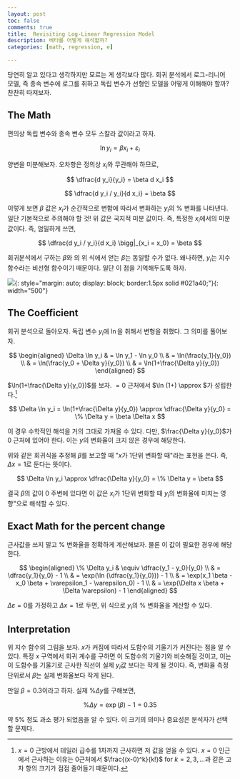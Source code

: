 ```yaml
---
layout: post
toc: false
comments: true
title:  Revisiting Log-Linear Regression Model 
description: 베타를 어떻게 해석할까? 
categories: [math, regression, e]

---
```


당연히 알고 있다고 생각하지만 모르는 게 생각보다 많다. 회귀 분석에서 로그-리니어 모델, 즉 종속 변수에 로그를 취하고 독립 변수가 선형인 모델을 어떻게 이해해야 할까? 찬찬히 따져보자. 

## The Math 

편의상 독립 변수와 종속 변수 모두 스칼라 값이라고 하자.

$$
\ln y_i = \beta x_i + \varepsilon_i
$$

양변을 미분해보자. 오차항은 정의상 $x_i$와 무관해야 하므로, 

$$
\dfrac{d y_i}{y_i} = \beta d x_i
$$

$$
\dfrac{d y_i / y_i}{d x_i} = \beta
$$

이렇게 보면 $\beta$ 값은 $x_i$가 순간적으로 변함에 따라서 변화하는 $y_i$의 % 변화를 나타낸다. 일단 기본적으로 주의해야 할 것! 위 값은 국지적 미분 값이다. 즉, 특정한 $x_i$에서의 미분 값이다. 즉, 엄밀하게 쓰면, 

$$
\dfrac{d y_i / y_i}{d x_i} \bigg|_{x_i = x_0} = \beta
$$

회귀분석에서 구하는 $\beta$와 의 위 식에서 얻는 $\beta$는 동일할 수가 없다. 왜나하면, $y_i$는 지수 함수라는 비선형 함수이기 때문이다. 일단 이 점을 기억해두도록 하자. 

 ![](https://dj1hlxw0wr920.cloudfront.net/userfiles/wyzfiles/7fd0a10d-1edf-487a-9d2a-4e52d68d181d.gif){: style="margin: auto; display: block; border:1.5px solid #021a40;"}{: width="500"}

## The Coefficient 

회귀 분석으로 돌아오자. 독립 변수 $y_i$에 $\ln$을 취해서 변형을 취했다. 그 의미를 풀어보자. 

$$
\begin{aligned}
\Delta \ln y_i & = \ln y_1 - \ln y_0 \\
& = \ln(\frac{y_1}{y_0}) \\
& = \ln(\frac{y_0 + \Delta y}{y_0}) \\
& = \ln(1+\frac{\Delta y}{y_0})
\end{aligned}
$$

$\ln(1+\frac{\Delta y}{y_0})$를 보자. $=0$ 근처에서 $\ln (1+) \approx $가 성립한다.[^1] 

$$
\Delta \ln y_i =  \ln(1+\frac{\Delta y}{y_0}) \approx \dfrac{\Delta y}{y_0} = \% \Delta y = \beta \Delta x
$$

이 경우 수학적인 해석을 거의 그대로 가져올 수 있다. 다만, $\frac{\Delta y}{y_0}$가 0 근처에 있어야 한다. 이는 $y$의 변화율이 크지 않은 경우에 해당한다. 

위와 같은 회귀식을 추정해 $\beta$를 보고할 때 "$x$가 1단위 변화할 때"라는 표현을 쓴다. 즉, $\Delta x = 1$로 둔다는 뜻이다. 

$$
\Delta \ln y_i \approx \dfrac{\Delta y}{y_0} = \% \Delta y = \beta 
$$

결국 $\beta$의 값이 0 주변에 있다면 이 값은 $x_i$가 1단위 변화할 때 $y_i$의 변화율에 미치는 영향"으로 해석할 수 있다. 

## Exact Math for the percent change

근사값을 쓰지 말고 % 변화율을 정확하게 계산해보자. 물론 이 값이 필요한 경우에 해당한다. 

$$
\begin{aligned}
\% \Delta y_i & \equiv \dfrac{y_1 - y_0}{y_0} \\
& = \dfrac{y_1}{y_0} - 1 \\
& = \exp(\ln (\dfrac{y_1}{y_0})) - 1 \\
& = \exp(x_1 \beta - x_0 \beta + \varepsilon_1 - \varepsilon_0) - 1 \\
& = \exp(\Delta x \beta + \Delta \varepsilon) - 1
\end{aligned}
$$

$\Delta \varepsilon =0$를 가정하고 $\Delta x =1$로 두면, 위 식으로 $y_i$의 % 변화율을 계산할 수 있다. 

## Interpretation 

위 지수 함수의 그림을 보자. $x$가 커짐에 따라서 도함수의 기울기가 커진다는 점을 알 수 있다. 특정 $x$ 구역에서 회귀 계수를 구하면 이 도함수의 기울기와 비슷해질 것이고, 이는 이 도함수를 기울기로 근사한 직선이 실제 $y_i$값 보다는 작게 될 것이다. 즉, 변화율 측정 단위로서 $\beta$는 실제 변화율보다 작게 된다. 

만일 $\beta = 0.3$이라고 하자. 실제 $\%\Delta y$를 구해보면, 

$$
\%\Delta y = \exp(\beta) - 1 = 0.35
$$

약 5% 정도 과소 평가 되었음을 알 수 있다. 이 크기의 의미나 중요성은 분석자가 선택할 문제다. 

[^1]: $x=0$ 근방에서 테일러 급수를 1차까지 근사하면 저 값을 얻을 수 있다. $x=0$ 인근에서 근사하는 이유는 0근처에서 $\frac{(x-0)^k}{k!}$ for $k=2,3,\dotsc$과 같은 고차 항의 크기가 점점 줄어들기 때문이다. 
<!--stackedit_data:
eyJoaXN0b3J5IjpbLTE1MzgyNTA0MzQsMjA1OTA5Njg3MywxNT
c1OTgwNTk4LDE4MDExMjQ4ODMsNjc0NzQyNTEzLDU2OTYyMjc1
NiwxMzEzMzAyNDg0LC0xNzM4NDQzNTg1LDQzMzg5NjQxNSwtMT
kzMjI3NTM0OF19
-->